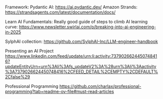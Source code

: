 Framework:
Pydantic AI: https://ai.pydantic.dev/
Amazon Strands: https://strandsagents.com/latest/documentation/docs/


Learn AI Fundamentals:
Really good guide of steps to climb AI learning curve: https://www.newsletter.swirlai.com/p/breaking-into-ai-engineering-in-2025

SylphAI collection:
https://github.com/SylphAI-Inc/LLM-engineer-handbook

Presenting an AI Project
https://www.linkedin.com/feed/update/urn:li:activity:7379026624450748416?updateEntityUrn=urn%3Ali%3Afs_updateV2%3A%28urn%3Ali%3Aactivity%3A7379026624450748416%2CFEED_DETAIL%2CEMPTY%2CDEFAULT%2Cfalse%29

Professional Programming
https://github.com/charlax/professional-programming?tab=readme-ov-file#must-read-articles
